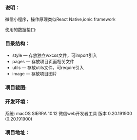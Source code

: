### 说明：
微信小程序，操作原理类似React Native,ionic framework

使用的数据接口:


### 目录结构：
- style — 存放独立wxcss文件，可import引入
- pages — 存放项目页面相关文件
- utils — 存放utils文件，可require引入
- image — 存放项目图片

### 项目截图:

### 开发环境：
系统: macOS SIERRA 10.12
微信web开发者工具 版本 0.20.191900 (0.20.191900)

### 项目地址：

